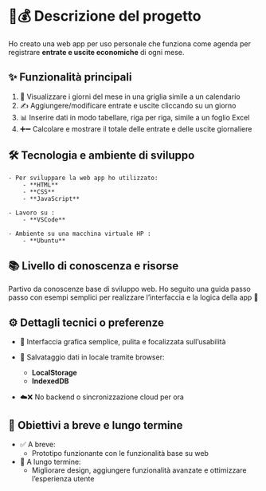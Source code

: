# 📅💰 Descrizione del progetto

Ho creato una web app per uso personale che funziona come agenda per registrare **entrate e uscite economiche** di ogni mese.

## ✨ Funzionalità principali

1. 📆 Visualizzare i giorni del mese in una griglia simile a un calendario  
2. ✍️ Aggiungere/modificare entrate e uscite cliccando su un giorno  
3. 📊 Inserire dati in modo tabellare, riga per riga, simile a un foglio Excel  
4. ➕➖ Calcolare e mostrare il totale delle entrate e delle uscite giornaliere

## 🛠️ Tecnologia e ambiente di sviluppo

    - Per sviluppare la web app ho utilizzato: 
        - **HTML**
        - **CSS**
        - **JavaScript**

    - Lavoro su :
        - **VSCode** 

    - Ambiente su una macchina virtuale HP :
        - **Ubuntu**   


## 📚 Livello di conoscenza e risorse

Partivo da conoscenze base di sviluppo web. Ho seguito una guida passo passo con esempi semplici per realizzare l’interfaccia e la logica della app 🚀

## ⚙️ Dettagli tecnici o preferenze

- 🎨 Interfaccia grafica semplice, pulita e focalizzata sull’usabilità  
- 💾 Salvataggio dati in locale tramite browser: 
    - **LocalStorage**
    - **IndexedDB**  

- ☁️❌ No backend o sincronizzazione cloud per ora

## 🎯 Obiettivi a breve e lungo termine

- ✅ A breve: 
    - Prototipo funzionante con le funzionalità base su web  
- 🌟 A lungo termine: 
    - Migliorare design, aggiungere funzionalità avanzate e ottimizzare l’esperienza utente
